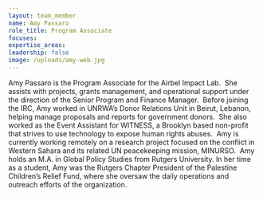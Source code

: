 ```yaml
---
layout: team_member
name: Amy Passaro
role_title: Program Associate
focuses:
expertise_areas:
leadership: false
image: /uploads/amy-web.jpg
---
```


Amy Passaro is the Program Associate for the Airbel Impact Lab.&nbsp; She assists with projects, grants management, and operational support under the direction of the Senior Program and Finance Manager.&nbsp; Before joining the IRC, Amy worked in UNRWA’s Donor Relations Unit in Beirut, Lebanon, helping manage proposals and reports for government donors.&nbsp; She also worked as the Event Assistant for WITNESS, a Brooklyn based non-profit that strives to use technology to expose human rights abuses.&nbsp; Amy is currently working remotely on a research project focused on the conflict in Western Sahara and its related UN peacekeeping mission, MINURSO.&nbsp; Amy holds an M.A. in Global Policy Studies from Rutgers University. In her time as a student, Amy was the Rutgers Chapter President of the Palestine Children’s Relief Fund, where she oversaw the daily operations and outreach efforts of the organization.